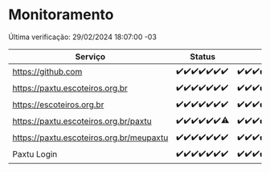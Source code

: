 # Monitoramento

Última verificação: 29/02/2024 18:07:00 -03

|Serviço|Status|Últimas 24h|
|---|---|---|
|https://github.com|<span title="2024-02-22: OK=24">✔️</span><span title="2024-02-23: OK=24">✔️</span><span title="2024-02-24: OK=24">✔️</span><span title="2024-02-25: OK=24">✔️</span><span title="2024-02-26: OK=24">✔️</span><span title="2024-02-27: OK=24">✔️</span><span title="2024-02-28: OK=22">✔️</span>|<span title="28/02/2024 19:04:00 -03 : 200">✔️</span><span title="28/02/2024 20:07:00 -03 : 200">✔️</span><span title="28/02/2024 21:29:00 -03 : 200">✔️</span><span title="28/02/2024 22:37:00 -03 : 200">✔️</span><span title="28/02/2024 23:11:00 -03 : 200">✔️</span><span title="29/02/2024 00:06:00 -03 : 200">✔️</span><span title="29/02/2024 01:07:00 -03 : 200">✔️</span><span title="29/02/2024 02:07:00 -03 : 200">✔️</span><span title="29/02/2024 03:08:00 -03 : 200">✔️</span><span title="29/02/2024 04:06:00 -03 : 200">✔️</span><span title="29/02/2024 05:08:00 -03 : 200">✔️</span><span title="29/02/2024 06:06:00 -03 : 200">✔️</span><span title="29/02/2024 07:06:00 -03 : 200">✔️</span><span title="29/02/2024 08:03:00 -03 : 200">✔️</span><span title="29/02/2024 09:11:00 -03 : 200">✔️</span><span title="29/02/2024 10:06:00 -03 : 200">✔️</span><span title="29/02/2024 11:08:00 -03 : 200">✔️</span><span title="29/02/2024 12:06:00 -03 : 200">✔️</span><span title="29/02/2024 13:07:00 -03 : 200">✔️</span><span title="29/02/2024 14:04:00 -03 : 200">✔️</span><span title="29/02/2024 15:08:00 -03 : 200">✔️</span><span title="29/02/2024 16:03:00 -03 : 200">✔️</span><span title="29/02/2024 17:08:00 -03 : 200">✔️</span><span title="29/02/2024 18:07:00 -03 : 200">✔️</span>|
|https://paxtu.escoteiros.org.br|<span title="2024-02-22: OK=24">✔️</span><span title="2024-02-23: OK=24">✔️</span><span title="2024-02-24: OK=24">✔️</span><span title="2024-02-25: OK=24">✔️</span><span title="2024-02-26: OK=24">✔️</span><span title="2024-02-27: OK=24">✔️</span><span title="2024-02-28: OK=22">✔️</span>|<span title="28/02/2024 19:04:00 -03 : 200">✔️</span><span title="28/02/2024 20:07:00 -03 : 200">✔️</span><span title="28/02/2024 21:29:00 -03 : 200">✔️</span><span title="28/02/2024 22:37:00 -03 : 200">✔️</span><span title="28/02/2024 23:11:00 -03 : 200">✔️</span><span title="29/02/2024 00:06:00 -03 : 200">✔️</span><span title="29/02/2024 01:07:00 -03 : 200">✔️</span><span title="29/02/2024 02:07:00 -03 : 200">✔️</span><span title="29/02/2024 03:08:00 -03 : 200">✔️</span><span title="29/02/2024 04:06:00 -03 : 200">✔️</span><span title="29/02/2024 05:08:00 -03 : 200">✔️</span><span title="29/02/2024 06:06:00 -03 : 200">✔️</span><span title="29/02/2024 07:06:00 -03 : 200">✔️</span><span title="29/02/2024 08:03:00 -03 : 200">✔️</span><span title="29/02/2024 09:11:00 -03 : 200">✔️</span><span title="29/02/2024 10:06:00 -03 : 200">✔️</span><span title="29/02/2024 11:08:00 -03 : 200">✔️</span><span title="29/02/2024 12:06:00 -03 : 200">✔️</span><span title="29/02/2024 13:07:00 -03 : 200">✔️</span><span title="29/02/2024 14:04:00 -03 : 200">✔️</span><span title="29/02/2024 15:08:00 -03 : 200">✔️</span><span title="29/02/2024 16:03:00 -03 : 200">✔️</span><span title="29/02/2024 17:08:00 -03 : 200">✔️</span><span title="29/02/2024 18:07:00 -03 : 200">✔️</span>|
|https://escoteiros.org.br|<span title="2024-02-22: OK=24">✔️</span><span title="2024-02-23: OK=24">✔️</span><span title="2024-02-24: OK=24">✔️</span><span title="2024-02-25: OK=24">✔️</span><span title="2024-02-26: OK=24">✔️</span><span title="2024-02-27: OK=24">✔️</span><span title="2024-02-28: OK=22">✔️</span>|<span title="28/02/2024 19:04:00 -03 : 200">✔️</span><span title="28/02/2024 20:07:00 -03 : 200">✔️</span><span title="28/02/2024 21:29:00 -03 : 200">✔️</span><span title="28/02/2024 22:37:00 -03 : 200">✔️</span><span title="28/02/2024 23:11:00 -03 : 200">✔️</span><span title="29/02/2024 00:06:00 -03 : 200">✔️</span><span title="29/02/2024 01:07:00 -03 : 200">✔️</span><span title="29/02/2024 02:07:00 -03 : 200">✔️</span><span title="29/02/2024 03:08:00 -03 : 200">✔️</span><span title="29/02/2024 04:06:00 -03 : 200">✔️</span><span title="29/02/2024 05:08:00 -03 : 200">✔️</span><span title="29/02/2024 06:06:00 -03 : 200">✔️</span><span title="29/02/2024 07:06:00 -03 : 200">✔️</span><span title="29/02/2024 08:03:00 -03 : 200">✔️</span><span title="29/02/2024 09:11:00 -03 : 200">✔️</span><span title="29/02/2024 10:06:00 -03 : 200">✔️</span><span title="29/02/2024 11:08:00 -03 : 200">✔️</span><span title="29/02/2024 12:06:00 -03 : 200">✔️</span><span title="29/02/2024 13:07:00 -03 : 200">✔️</span><span title="29/02/2024 14:04:00 -03 : 200">✔️</span><span title="29/02/2024 15:08:00 -03 : 200">✔️</span><span title="29/02/2024 16:03:00 -03 : 200">✔️</span><span title="29/02/2024 17:08:00 -03 : 200">✔️</span><span title="29/02/2024 18:07:00 -03 : 200">✔️</span>|
|https://paxtu.escoteiros.org.br/paxtu|<span title="2024-02-22: OK=24">✔️</span><span title="2024-02-23: OK=24">✔️</span><span title="2024-02-24: OK=24">✔️</span><span title="2024-02-25: OK=24">✔️</span><span title="2024-02-26: OK=24">✔️</span><span title="2024-02-27: OK=24">✔️</span><span title="2024-02-28: OK=21, Falhas=1">⚠️</span>|<span title="28/02/2024 19:04:00 -03 : 200">✔️</span><span title="28/02/2024 20:07:00 -03 : 200">✔️</span><span title="28/02/2024 21:29:00 -03 : 200">✔️</span><span title="28/02/2024 22:37:00 -03 : 200">✔️</span><span title="28/02/2024 23:11:00 -03 : 200">✔️</span><span title="29/02/2024 00:07:00 -03 : 200">✔️</span><span title="29/02/2024 01:07:00 -03 : 200">✔️</span><span title="29/02/2024 02:07:00 -03 : 200">✔️</span><span title="29/02/2024 03:08:00 -03 : 200">✔️</span><span title="29/02/2024 04:06:00 -03 : 200">✔️</span><span title="29/02/2024 05:08:00 -03 : 200">✔️</span><span title="29/02/2024 06:07:00 -03 : 200">✔️</span><span title="29/02/2024 07:06:00 -03 : 200">✔️</span><span title="29/02/2024 08:03:00 -03 : 200">✔️</span><span title="29/02/2024 09:11:00 -03 : 200">✔️</span><span title="29/02/2024 10:06:00 -03 : 200">✔️</span><span title="29/02/2024 11:08:00 -03 : 200">✔️</span><span title="29/02/2024 12:06:00 -03 : 200">✔️</span><span title="29/02/2024 13:07:00 -03 : 200">✔️</span><span title="29/02/2024 14:04:00 -03 : 200">✔️</span><span title="29/02/2024 15:08:00 -03 : 200">✔️</span><span title="29/02/2024 16:03:00 -03 : 200">✔️</span><span title="29/02/2024 17:08:00 -03 : 200">✔️</span><span title="29/02/2024 18:07:00 -03 : 200">✔️</span>|
|https://paxtu.escoteiros.org.br/meupaxtu|<span title="2024-02-22: OK=24">✔️</span><span title="2024-02-23: OK=24">✔️</span><span title="2024-02-24: OK=24">✔️</span><span title="2024-02-25: OK=24">✔️</span><span title="2024-02-26: OK=24">✔️</span><span title="2024-02-27: OK=24">✔️</span><span title="2024-02-28: OK=22">✔️</span>|<span title="28/02/2024 19:04:00 -03 : 200">✔️</span><span title="28/02/2024 20:07:00 -03 : 200">✔️</span><span title="28/02/2024 21:29:00 -03 : 200">✔️</span><span title="28/02/2024 22:37:00 -03 : 200">✔️</span><span title="28/02/2024 23:11:00 -03 : 200">✔️</span><span title="29/02/2024 00:07:00 -03 : 200">✔️</span><span title="29/02/2024 01:07:00 -03 : 200">✔️</span><span title="29/02/2024 02:07:00 -03 : 200">✔️</span><span title="29/02/2024 03:08:00 -03 : 200">✔️</span><span title="29/02/2024 04:06:00 -03 : 200">✔️</span><span title="29/02/2024 05:08:00 -03 : 200">✔️</span><span title="29/02/2024 06:07:00 -03 : 200">✔️</span><span title="29/02/2024 07:06:00 -03 : 200">✔️</span><span title="29/02/2024 08:03:00 -03 : 200">✔️</span><span title="29/02/2024 09:11:00 -03 : 200">✔️</span><span title="29/02/2024 10:06:00 -03 : 200">✔️</span><span title="29/02/2024 11:08:00 -03 : 200">✔️</span><span title="29/02/2024 12:06:00 -03 : 200">✔️</span><span title="29/02/2024 13:07:00 -03 : 200">✔️</span><span title="29/02/2024 14:04:00 -03 : 200">✔️</span><span title="29/02/2024 15:08:00 -03 : 200">✔️</span><span title="29/02/2024 16:03:00 -03 : 200">✔️</span><span title="29/02/2024 17:08:00 -03 : 200">✔️</span><span title="29/02/2024 18:07:00 -03 : 200">✔️</span>|
|Paxtu Login|<span title="2024-02-22: OK=24">✔️</span><span title="2024-02-23: OK=24">✔️</span><span title="2024-02-24: OK=24">✔️</span><span title="2024-02-25: OK=24">✔️</span><span title="2024-02-26: OK=24">✔️</span><span title="2024-02-27: OK=24">✔️</span><span title="2024-02-28: OK=22">✔️</span>|<span title="28/02/2024 19:04:00 -03 : 200">✔️</span><span title="28/02/2024 20:07:00 -03 : 200">✔️</span><span title="28/02/2024 21:29:00 -03 : 200">✔️</span><span title="28/02/2024 22:37:00 -03 : 200">✔️</span><span title="28/02/2024 23:11:00 -03 : 200">✔️</span><span title="29/02/2024 00:07:00 -03 : 200">✔️</span><span title="29/02/2024 01:07:00 -03 : 200">✔️</span><span title="29/02/2024 02:07:00 -03 : 200">✔️</span><span title="29/02/2024 03:08:00 -03 : 200">✔️</span><span title="29/02/2024 04:06:00 -03 : 200">✔️</span><span title="29/02/2024 05:08:00 -03 : 200">✔️</span><span title="29/02/2024 06:07:00 -03 : 200">✔️</span><span title="29/02/2024 07:06:00 -03 : 200">✔️</span><span title="29/02/2024 08:03:00 -03 : 200">✔️</span><span title="29/02/2024 09:11:00 -03 : 200">✔️</span><span title="29/02/2024 10:06:00 -03 : 200">✔️</span><span title="29/02/2024 11:08:00 -03 : 200">✔️</span><span title="29/02/2024 12:06:00 -03 : 200">✔️</span><span title="29/02/2024 13:07:00 -03 : 200">✔️</span><span title="29/02/2024 14:04:00 -03 : 200">✔️</span><span title="29/02/2024 15:08:00 -03 : 200">✔️</span><span title="29/02/2024 16:03:00 -03 : 200">✔️</span><span title="29/02/2024 17:08:00 -03 : 200">✔️</span><span title="29/02/2024 18:07:00 -03 : 200">✔️</span>|

